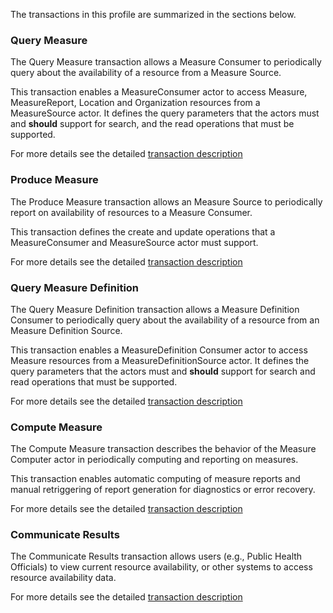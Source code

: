 The transactions in this profile are summarized in the sections below.

### Query Measure

The Query Measure transaction allows a Measure Consumer to periodically query about the availability of a resource from a Measure Source.


This transaction enables a MeasureConsumer actor to access Measure, MeasureReport, Location and Organization
resources from a MeasureSource actor. It defines the query parameters that the actors must and **should** support for search,
and the read operations that must be supported.


For more details see the detailed [transaction description](transaction-1.html)

### Produce Measure

The Produce Measure transaction allows an Measure Source to periodically report on availability of resources to a Measure Consumer.


This transaction defines the create and update operations that a MeasureConsumer and MeasureSource actor must support.


For more details see the detailed [transaction description](transaction-2.html)

### Query Measure Definition

The Query Measure Definition transaction allows a Measure Definition Consumer to periodically query about the availability of a resource from an Measure Definition Source.


This transaction enables a MeasureDefinition Consumer actor to access Measure resources from a MeasureDefinitionSource actor.
It defines the query parameters that the actors must and **should** support for search and read operations that must be supported.


For more details see the detailed [transaction description](transaction-3.html)

### Compute Measure

The Compute Measure transaction describes the behavior of the Measure Computer actor in periodically computing
and reporting on measures.


This transaction enables automatic computing of measure reports and manual retriggering of report generation for
diagnostics or error recovery.


For more details see the detailed [transaction description](transaction-4.html)

### Communicate Results

The Communicate Results transaction allows users (e.g., Public Health Officials) to view current resource
availability,
or other systems to access resource availability data.


For more details see the detailed [transaction description](transaction-5.html)

